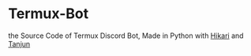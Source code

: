 # Termux-Bot
the Source Code of Termux Discord Bot, Made in Python with [Hikari](https://github.com/hikari-py/hikari) and [Tanjun](https://github.com/FasterSpeeding/Tanjun)
